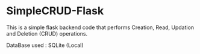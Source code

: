 # SimpleCRUD-Flask

This is a simple flask backend code that performs Creation, Read, Updation and Deletion (CRUD) operations.

DataBase used : SQLite (Local)
